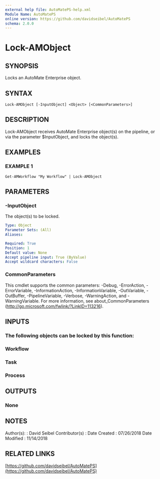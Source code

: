 ```yaml
---
external help file: AutoMatePS-help.xml
Module Name: AutoMatePS
online version: https://github.com/davidseibel/AutoMatePS
schema: 2.0.0
---
```


# Lock-AMObject

## SYNOPSIS
Locks an AutoMate Enterprise object.

## SYNTAX

```
Lock-AMObject [-InputObject] <Object> [<CommonParameters>]
```

## DESCRIPTION
Lock-AMObject receives AutoMate Enterprise object(s) on the pipeline, or via the parameter $InputObject, and locks the object(s).

## EXAMPLES

### EXAMPLE 1
```
Get-AMWorkflow "My Workflow" | Lock-AMObject
```

## PARAMETERS

### -InputObject
The object(s) to be locked.

```yaml
Type: Object
Parameter Sets: (All)
Aliases:

Required: True
Position: 1
Default value: None
Accept pipeline input: True (ByValue)
Accept wildcard characters: False
```

### CommonParameters
This cmdlet supports the common parameters: -Debug, -ErrorAction, -ErrorVariable, -InformationAction, -InformationVariable, -OutVariable, -OutBuffer, -PipelineVariable, -Verbose, -WarningAction, and -WarningVariable.
For more information, see about_CommonParameters (http://go.microsoft.com/fwlink/?LinkID=113216).

## INPUTS

### The following objects can be locked by this function:
### Workflow
### Task
### Process
## OUTPUTS

### None
## NOTES
Author(s):     : David Seibel
Contributor(s) :
Date Created   : 07/26/2018
Date Modified  : 11/14/2018

## RELATED LINKS

[https://github.com/davidseibel/AutoMatePS](https://github.com/davidseibel/AutoMatePS)

